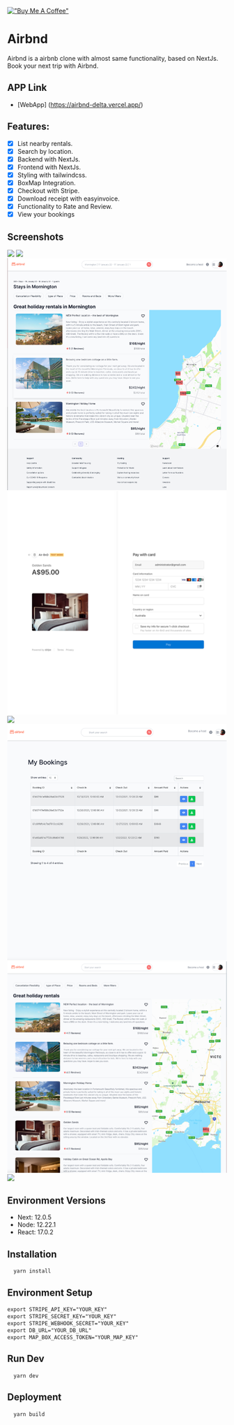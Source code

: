 [!["Buy Me A Coffee"](https://www.buymeacoffee.com/assets/img/custom_images/orange_img.png)](https://www.buymeacoffee.com/cmtanko)

# Airbnd

Airbnd is a airbnb clone with almost same functionality, based on NextJs. Book your next trip with Airbnd.

## APP Link

- [WebApp] (https://airbnd-delta.vercel.app/)

## Features:

- [x] List nearby rentals.
- [x] Search by location.
- [x] Backend with NextJs.
- [x] Frontend with NextJs.
- [x] Styling with tailwindcss.
- [x] BoxMap Integration.
- [x] Checkout with Stripe.
- [x] Download receipt with easyinvoice.
- [x] Functionality to Rate and Review.
- [x] View your bookings

## Screenshots

<img src="screenshots/1.png">
<img src="screenshots/2.png">
<img src="screenshots/3.png">
<img src="screenshots/4.png">
<img src="screenshots/5.png">
<img src="screenshots/7.png">
<img src="screenshots/9.png">
<img src="screenshots/8.png">

## Environment Versions

- Next: 12.0.5
- Node: 12.22.1
- React: 17.0.2

## Installation

```
  yarn install
```

## Environment Setup
```
export STRIPE_API_KEY="YOUR_KEY"
export STRIPE_SECRET_KEY="YOUR_KEY"
export STRIPE_WEBHOOK_SECRET="YOUR_KEY"
export DB_URL="YOUR_DB_URL"
export MAP_BOX_ACCESS_TOKEN="YOUR_MAP_KEY"
```
## Run Dev

```
  yarn dev
```

## Deployment

```
  yarn build
```
